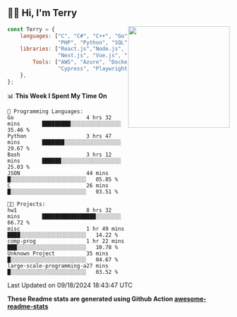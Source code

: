 <h2>👋🏻 Hi, I'm Terry</h2>

<img align='right' src="https://media.giphy.com/media/fkZukR450RQ1qnGaq9/giphy.gif" width="230">

```javascript
const Terry = {
    languages: ["C", "C#", "C++", "Go", "Java", "Javascript",
                "PHP", "Python", "SQL", "Typescript"],
    libraries: ["React.js","Node.js", ".Net", "Express.js",
                "Next.js", "Vue.js", "Astro.js", "CUDA"],
        Tools: ["AWS", "Azure", "Docker🐳", "Git", "Figma",
                "Cypress", "Playwright", "Postman", "Jira"],
    },
};
```
<!--START_SECTION:waka-->
📊 **This Week I Spent My Time On** 

```text
💬 Programming Languages: 
Go                       4 hrs 32 mins       █████████░░░░░░░░░░░░░░░░   35.46 % 
Python                   3 hrs 47 mins       ███████░░░░░░░░░░░░░░░░░░   29.67 % 
Bash                     3 hrs 12 mins       ██████░░░░░░░░░░░░░░░░░░░   25.03 % 
JSON                     44 mins             █░░░░░░░░░░░░░░░░░░░░░░░░   05.85 % 
C                        26 mins             █░░░░░░░░░░░░░░░░░░░░░░░░   03.51 % 

🐱‍💻 Projects: 
hw1                      8 hrs 32 mins       █████████████████░░░░░░░░   66.72 % 
misc                     1 hr 49 mins        ████░░░░░░░░░░░░░░░░░░░░░   14.22 % 
comp-prog                1 hr 22 mins        ███░░░░░░░░░░░░░░░░░░░░░░   10.78 % 
Unknown Project          35 mins             █░░░░░░░░░░░░░░░░░░░░░░░░   04.67 % 
large-scale-programming-a27 mins             █░░░░░░░░░░░░░░░░░░░░░░░░   03.52 % 
```


 Last Updated on 09/18/2024 18:43:47 UTC
<!--END_SECTION:waka-->

**These Readme stats are generated using Github Action [awesome-readme-stats](https://github.com/anmol098/waka-readme-stats)**
